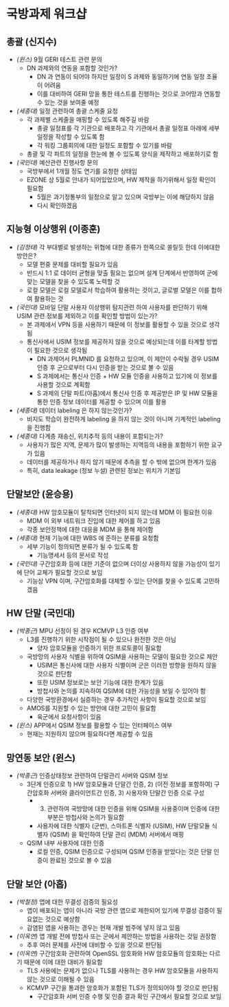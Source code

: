 # 국방과제 워크샵

## 총괄 (신지수)
- _(윈스)_ 9월 GERI 테스트 관련 문의
  - DN 과제와의 연동을 포함할 것인가?
    - DN 과 연동이 되어야 하지만 일정이 S 과제와 동일하기에 연동 일정 조율이 어려움
    - 이를 대비하여 GERI 망을 통한 테스트를 진행하는 것으로 코어망과 연동할 수 있는 것을 보여줄 예정
- _(세종대)_ 일정 관련하여 총괄 스케줄 요청
  - 각 과제별 스케줄을 매핑할 수 있도록 해주길 바람
    - 총괄 일정표를 각 기관으로 배포하고 각 기관에서 총괄 일정표 아래에 세부 일정을 작성할 수 있도록 함
    - 각 워킹 그룹회의에 대한 일정도 포함할 수 있기를 바람
  - 총괄 및 각 파트의 일정을 한눈에 볼 수 있도록 양식을 제작하고 배포하기로 함
- _(국민대)_ 예산관련 진행사항 문의
  - 국방부에서 1개월 정도 연기를 요청한 상태임
  - EZONE 상 5월로 안내가 되어있었으며, HW 제작을 하기위해서 일정 확인이 필요함
    - 5월은 과기정통부의 일정으로 알고 있으며 국방부는 이에 해당하지 않음
    - 다시 확인하겠음

## 지능형 이상행위 (이종훈)
- _(김정태)_ 각 부대별로 발생하는 위협에 대한 종류가 한쪽으로 쏠릴듯 한데 이에대한 방안은?
  - 모델 편중 문제를 대비할 필요가 있음
  - 반드시 1:1 로 데이터 균형을 맞출 필요는 없으며 설계 단계에서 반영하여 군에 맞는 모델을 찾을 수 있도록 노력할 것
  - 로컬 모델은 로컬 모델로서 학습하여 활용하는 것이고, 글로벌 모델은 이를 합하여 활용하는 것
- _(국민대)_ 모바일 단말 사용자 이상행위 탐지관련 하여 사용자를 판단하기 위해 USIM 관련 정보를 제외하고 이를 확인할 방법이 있는가?
  - 본 과제에서 VPN 등을 사용하기 때문에 이 정보를 활용할 수 있을 것으로 생각됨
  - 통신사에서 USIM 정보를 제공하지 않을 것으로 예상되는데 이를 타계할 방법이 필요한 것으로 생각됨
    - DN 과제어서 PLMNID 를 요청하고 있으며, 이 제안이 수락될 경우 USIM 인증 후 군으로부터 다시 인증을 받는 것으로 볼 수 있음
    - S 과제에서는 통신사 인증 + HW 모듈 인증을 사용하고 있기에 이 정보를 사용할 것으로 계획함
    - S 과제의 단말 파트(아홉)에서 통신사 인증 후 제공받은 IP 및 HW 모듈을 통한 인증 정보 데이터를 제공할 수 있으며 이를 활용
- _(세종대)_ 데이터 labeling 은 하지 않는것인가?
  - 비지도 학습이 완전하게 labeling 을 하지 않는 것이 아니며 기계적인 labeling 을 진행함
- _(세종대)_ 다계층 재송신, 위치추적 등의 내용이 포함되는가?
  - 사용자가 많은 지역, 문제가 많이 발생하는 지역등의 내용을 포함하기 위한 요구가 있음
  - 데이터를 제공하거나 하지 않기 때문에 추측을 할 수 밖에 없으며 한계가 있음
  - 특히, data leakage (정보 누설) 관련된 정보는 위치가 기본임

## 단말보안 (윤승용)
- _(세종대)_ HW 암호모듈이 탈착되면 인터넷이 되지 않는데 MDM 이 필요한 이유
  - MDM 이 외부 네트워크 진입에 대한 제어를 하고 있음
  - 각종 보안정책에 대한 대응을 MDM 을 통해 제어함
- _(세종대)_ 현재 기능에 대한 WBS 에 준하는 분류를 요청함
  - 세부 기능이 정의되면 분류가 될 수 있도록 함
    - 기능명세서 등의 문서로 작성
- _(국민대)_ 구간암호화 등에 대한 기준이 없으며 더이상 사용하지 않을 가능성이 있기에 단어 교체가 필요할 것으로 보임
  - 기능상 VPN 이며, 구간암호화를 대체할 수 있는 단어를 찾을 수 있도록 고민하겠음

## HW 단말 (국민대)
- _(박종근)_ MPU 선정이 된 경우 KCMVP L3 인증 여부
  - L3를 진행하기 위한 시작점이 될 수 있으나 완전한 것은 아님
    - 양자 암호모듈을 인증하기 위한 프로토콜이 필요함
  - 국방망의 사용자 식별을 위하여 QSIM을 사용하는 모델이 필요한 것으로 제안
    - USIM은 통신사에 대한 사용자 식별이며 군은 이러한 방향을 원하지 않을 것으로 판단함
    - 또한 USIM 정보로는 보안 기능에 대한 한계가 있음
    - 방첩사와 논의를 지속하여 QSIM에 대한 가능성을 보일 수 있어야 함
  - 다양한 국방환경에서 실증하는 경우 추가적인 사항이 필요할 것으로 보임
  - AMOS를 지원할 수 있는 방안에 대한 고민이 필요함
    - 육군에서 요청사항이 있음 
- _(윈스)_ APP에서 QSIM 정보를 활용할 수 있는 인터페이스 여부
  - 현재는 지원하지 않으며 필요하다면 제공할 수 있음

## 망연동 보안 (윈스)
- _(박종근)_ 인증상태정보 관련하여 단말관리 서버와 QSIM 정보
  - 3단계 인증으로 1) HW 암호모듈과 단말간 인증, 2) (이전 정보를 포함하여) 구간암호화 서버와 클라이언트간 인증, 3) 사용자와 단말간 인증 으로 구성
    - 3) 관련하여 국방망에 대한 인증을 위해 QSIM을 사용중이며 인증에 대한 부분은 방첩사와 논의가 필요함
    - 사용자에 대한 식별자 (군번), 스마트폰 식별자 (USIM), HW 단말모듈 식별자 (QSIM) 을 확인하여 단말 관리 (MDM) 서버에서 매핑
  - QSIM 내부 사용자에 대한 인증
    - 로컬 인증, QSIM 인증으로 구성되며 QSIM 인증을 받았다는 것은 단말 인증이 완료된 것으로 볼 수 있음

## 단말 보안 (아홉)
- _(박철정)_ 앱에 대한 무결성 검증의 필요성
  - 앱이 배포되는 앱이 아니라 국방 관련 앱으로 제한되어 있기에 무결성 검증이 필요없는 것으로 예상함
  - 감염된 앱을 사용하는 경우는 현재 개발 범주에 넣지 않고 있음
- _(이옥연)_ 앱 개발 전에 방첩사 또는 군에서 제안하는 방법을 사용하는 것일 권장함
  - 추후 여러 문제를 사전에 대비할 수 있을 것으로 판단됨
- _(이옥연)_ 구간암호화 관련하여 OpenSSL 암호화와 HW 암호모듈의 암호화는 다르기 때문에 이에 대한 대비가 필요함
  - TLS 사용에는 문제가 없으나 TLS를 사용하는 경우 HW 암호모듈을 사용하지 않는 것으로 이해될 수 있음
  - KCMVP 구간을 통과한 암호화가 포함된 TLS가 정의되어야 할 것으로 판단됨
    - 구간암호화 서버 인증 수행 및 인증 결과 확인 구간에서 필요할 것으로 보임
